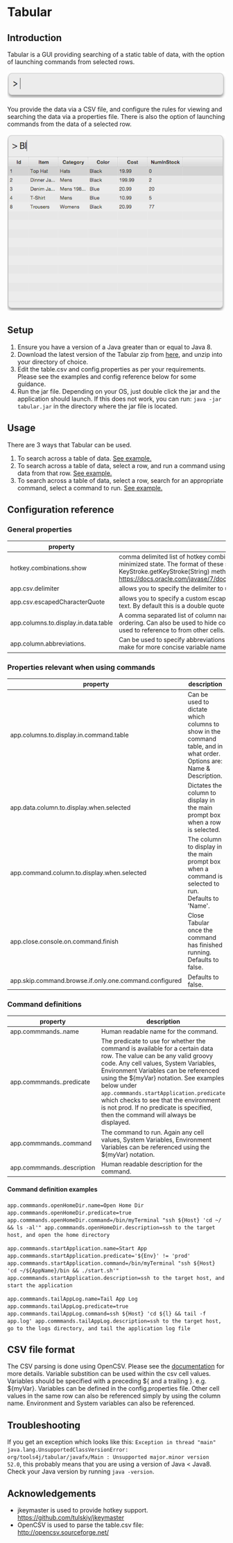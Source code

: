 # Tabular
## Introduction
Tabular is a GUI providing searching of a static table of data, with the
option of launching commands from selected rows.

![alt text](img/launcher-initial-prompt.png)

You provide the data via a CSV file, and configure the rules for viewing
and searching the data via a properties file. There is also the option
of launching commands from the data of a selected row.

![alt text](img/launcher-simple-search.png)

## Setup

1. Ensure you have a version of a Java greater than or equal to Java 8.
2. Download the latest version of the Tabular zip from [here](dist), and unzip
   into your directory of choice.
3. Edit the table.csv and config.properties as per your requirements. Please see the examples and config reference below for
some guidance.
4. Run the jar file. Depending on your OS, just double click the jar and the application should launch.
   If this does not work, you can run: `java -jar tabular.jar` in the directory where the jar file
   is located.

## Usage
There are 3 ways that Tabular can be used.
1. To search across a table of data.  [See example.](src/test/resources/simple_table)
2. To search across a table of data, select a row, and run a command using data from that row. [See example.](src/test/resources/table_with_single_command)
3. To search across a table of data, select a row, search for an appropriate command, select a command to run. [See example.](src/test/resources/table_with_multiple_commands)

## Configuration reference
### General properties
|property |description |
|---|---|
| hotkey.combinations.show | comma delimited list of hotkey combinations which can then be used to restore Tabular from a minimized state.  The format of these strings should be of the format used by the awt KeyStroke.getKeyStroke(String) method.  See here for more info: https://docs.oracle.com/javase/7/docs/api/javax/swing/KeyStroke.html#getKeyStroke(java.lang.String) |
| app.csv.delimiter | allows you to specify the delimiter to use in the table.csv file.  By default this is a comma ',' |
| app.csv.escapedCharacterQuote | allows you to specify a custom escape character when you want to include the delimiter in your cell text.  By default this is a double quote ".  See [OpenCSV Documentation](http://opencsv.sourceforge.net/) for more info. |
| app.columns.to.display.in.data.table | A comma separated list of column names to show in the table.  Useful for specifying default column ordering.  Can also be used to hide columns which you don't want to show, i.e. which might just be used to reference to from other cells. |
| app.column.abbreviations.<ColumnName> | Can be used to specify abbreviations for column names.  e.g. `app.column.abbreviations.Host=h` Can make for more concise variable names. |
### Properties relevant when using commands
|property |description |
|---|---|
| app.columns.to.display.in.command.table |  Can be used to dictate which columns to show in the command table, and in what order.  Options are: Name & Description. |
| app.data.column.to.display.when.selected | Dictates the column to display in the main prompt box when a row is selected. |
| app.command.column.to.display.when.selected | The column to display in the main prompt box when a command is selected to run. Defaults to 'Name'. |
| app.close.console.on.command.finish | Close Tabular once the command has finished running. Defaults to false. |
| app.skip.command.browse.if.only.one.command.configured |  Defaults to false. |
### Command definitions
|property |description |
|---|---|
| app.commmands.<commandName>.name |Human readable name for the command. |
| app.commmands.<commandName>.predicate |The predicate to use for whether the command is available for a certain data row. The value can be any valid groovy code. Any cell values, System Variables, Environment Variables can be referenced using the ${myVar} notation. See examples below under `app.commmands.startApplication.predicate` which checks to see that the environment is not prod. If no predicate is specified, then the command will always be displayed. |
| app.commmands.<commandName>.command |The command to run.  Again any cell values, System Variables, Environment Variables can be referenced using the ${myVar} notation. |
| app.commmands.<commandName>.description |Human readable description for the command. |

#### Command definition examples
`app.commmands.openHomeDir.name=Open Home Dir
app.commmands.openHomeDir.predicate=true
app.commmands.openHomeDir.command=/bin/myTerminal "ssh ${Host} 'cd ~/ && ls -al'"
app.commmands.openHomeDir.description=ssh to the target host, and open the home directory`

`app.commmands.startApplication.name=Start App
app.commmands.startApplication.predicate='${Env}' != 'prod'
app.commmands.startApplication.command=/bin/myTerminal "ssh ${Host} 'cd ~/${AppName}/bin && ./start.sh'"
app.commmands.startApplication.description=ssh to the target host, and start the application`

`app.commmands.tailAppLog.name=Tail App Log
app.commmands.tailAppLog.predicate=true
app.commmands.tailAppLog.command=ssh ${Host} 'cd ${l} && tail -f app.log'
app.commmands.tailAppLog.description=ssh to the target host, go to the logs directory, and tail the application log file`

## CSV file format
The CSV parsing is done using OpenCSV.  Please see the [documentation](http://opencsv.sourceforge.net/) for more details.
Variable substition can be used within the csv cell values.  Variables should be specified with a preceding ${ and a trailing }. e.g. ${myVar}.  Variables can be defined in the config.properties file.  Other cell values in the same row can also be referenced simply by using the column name.  Environment and System variables can also be referenced.

## Troubleshooting
If you get an exception which looks like this: `Exception in thread "main" java.lang.UnsupportedClassVersionError: org/tools4j/tabular/javafx/Main : Unsupported major.minor version 52.0`, this probably means that you are using a version of Java < Java8.  Check your Java version by running `java -version`.

## Acknowledgements
- jkeymaster is used to provide hotkey support.  https://github.com/tulskiy/jkeymaster
- OpenCSV is used to parse the table.csv file: http://opencsv.sourceforge.net/
